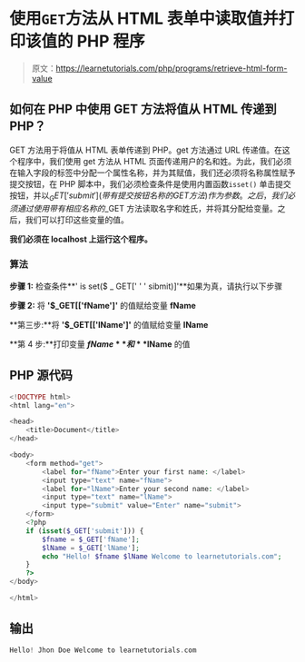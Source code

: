 # 使用`GET`方法从 HTML 表单中读取值并打印该值的 PHP 程序

> 原文：<https://learnetutorials.com/php/programs/retrieve-html-form-value>

## 如何在 PHP 中使用 GET 方法将值从 HTML 传递到 PHP？

GET 方法用于将值从 HTML 表单传递到 PHP。get 方法通过 URL 传递值。在这个程序中，我们使用 get 方法从 HTML 页面传递用户的名和姓。为此，我们必须在输入字段的标签中分配一个属性名称，并为其赋值，我们还必须将名称属性赋予提交按钮，在 PHP 脚本中，我们必须检查条件是使用内置函数`isset()` 单击提交按钮，并以$_GET['submit'](带有提交按钮名称的 GET 方法)作为参数。之后，我们必须通过使用带有相应名称的$_GET 方法读取名字和姓氏，并将其分配给变量。之后，我们可以打印这些变量的值。

**我们必须在 localhost 上运行这个程序。**

### 算法

**步骤 1:** 检查条件**' is set($ _ GET[' ' ' sibmit)]'**如果为真，请执行以下步骤

**步骤 2:** 将 **'$_GET[['fName']'** 的值赋给变量 **fName**

**第三步:**将 **'$_GET[['lName']'** 的值赋给变量 **lName**

**第 4 步:**打印变量 **$fName** 和 **$lName** 的值

## PHP 源代码

```php
<!DOCTYPE html>
<html lang="en">

<head>
    <title>Document</title>
</head>

<body>
    <form method="get">
        <label for="fName">Enter your first name: </label>
        <input type="text" name="fName">
        <label for="lName">Enter your second name: </label>
        <input type="text" name="lName">
        <input type="submit" value="Enter" name="submit">
    </form>
    <?php
    if (isset($_GET['submit'])) {
        $fname = $_GET['fName'];
        $lName = $_GET['lName'];
        echo "Hello! $fname $lName Welcome to learnetutorials.com";
    }
    ?>
</body>

</html>

```

## 输出

```php
Hello! Jhon Doe Welcome to learnetutorials.com
```